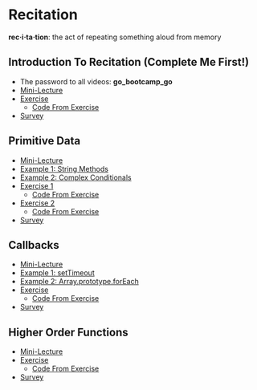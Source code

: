# Recitation

**rec·i·ta·tion**: the act of repeating something aloud from memory


## Introduction To Recitation (Complete Me First!)

* The password to all videos: **go_bootcamp_go**
* [Mini-Lecture][intro]
* [Exercise][exer]
  * [Code From Exercise][code]
* [Survey](http://goo.gl/forms/nHE0NIU2Rr)

[intro]:https://vimeo.com/161983328
[exer]:https://vimeo.com/161983327
[code]:./addNum.js

## Primitive Data

* [Mini-Lecture][prim_intro]
* [Example 1: String Methods][prim_example1]
* [Example 2: Complex Conditionals][prim_example2]
* [Exercise 1][prim_exer1]
  * [Code From Exercise][prim_code]
* [Exercise 2][prim_exer2]
  * [Code From Exercise][prim_code]
* [Survey](http://goo.gl/forms/Xqfjx0K055)

[prim_intro]:https://vimeo.com/162310764
[prim_example1]:https://vimeo.com/162310763
[prim_example2]:https://vimeo.com/162306646
[prim_exer1]:https://vimeo.com/162306579
[prim_exer2]:https://vimeo.com/162306647
[prim_code]:./primitive.js

## Callbacks

* [Mini-Lecture][callbacks]
* [Example 1: setTimeout][callbacksExample1]
* [Example 2: Array.prototype.forEach][callbacksExample2]
* [Exercise][callbacksExercise]
  * [Code From Exercise][callbackscode]
* [Survey](http://goo.gl/forms/NLjx76HXrw)

[callbacks]:https://vimeo.com/161858503
[callbacksExample1]:https://vimeo.com/162264964
[callbacksExample2]:https://vimeo.com/161858501
[callbacksExercise]:https://vimeo.com/161858500
[callbackscode]:./callbacks.js

## Higher Order Functions

* [Mini-Lecture][hof]
* [Exercise][hofExercise]
  * [Code From Exercise][hofcode]
* [Survey](http://goo.gl/forms/K42chEHhvP)

[hof]:https://vimeo.com/161983797
[hofExercise]:https://vimeo.com/161983796
[hofcode]:./createAdder.js
